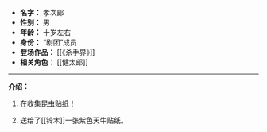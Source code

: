 
- **名字：** 孝次郎
- **性别：** 男
- **年龄：** 十岁左右
- **身份：** “剧团”成员
- **登场作品：** [[《杀手界》]]
- **相关角色：** [[健太郎]] 

---

**介绍：** 

1. 在收集昆虫贴纸！

2. 送给了[[铃木]]一张紫色天牛贴纸。
